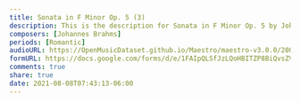 ```yaml
---
title: Sonata in F Minor Op. 5 (3)
description: This is the description for Sonata in F Minor Op. 5 by Johannes Brahms
composers: [Johannes Brahms]
periods: [Romantic]
audioURL: https://OpenMusicDataset.github.io/Maestro/maestro-v3.0.0/2004/MIDI-Unprocessed_SMF_07_R1_2004_01_ORIG_MID--AUDIO_07_R1_2004_06_Track06_wav.midi
formURL: https://docs.google.com/forms/d/e/1FAIpQLSfJzLQoHBITZP8BiQvsZVJhhWi42_xXwQm1bWuHdYNmivLvPw/viewform
comments: true
share: true
date: 2021-08-08T07:43:13-06:00
---
```

